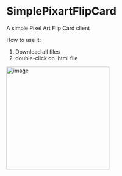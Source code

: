# SimplePixartFlipCard
A simple Pixel Art Flip Card client

How to use it:
1. Download all files
2. double-click on .html file

<img width="270" alt="image" src="https://github.com/user-attachments/assets/416c40fd-20af-43d6-93f2-53e17eb3e2d4">

